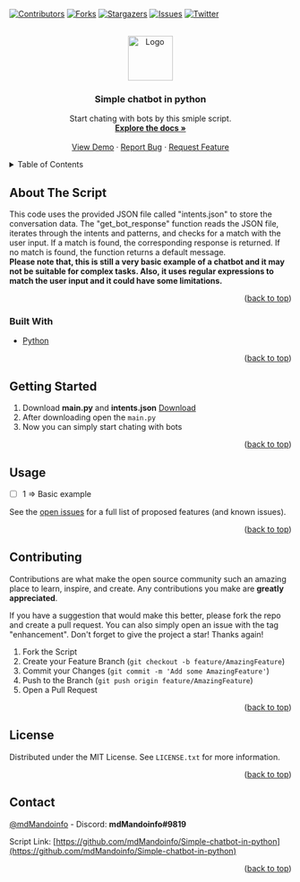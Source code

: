 <div id="top"></div>

<!-- PROJECT SHIELDS -->

[![Contributors][contributors-shield]][contributors-url]
[![Forks][forks-shield]][forks-url]
[![Stargazers][stars-shield]][stars-url]
[![Issues][issues-shield]][issues-url]
[![Twitter][twitter-shield]][twitter-url]



<!-- PROJECT LOGO -->
<br />
<div align="center">
  <a href="https://github.com/mdMandoinfo/Simple-chatbot-in-python">
    <img src="https://avatars.githubusercontent.com/u/91418066?v=4" alt="Logo" width="80" height="80">
  </a>

<h3 align="center">Simple chatbot in python</h3>
  <p align="center">
    Start chating with bots
    by this smiple script.
    <br />
    <a href="https://github.com/mdMandoinfo/Simple-chatbot-in-python/blob/main/docs.md"><strong>Explore the docs »</strong></a>
    <br />
    <br />
    <a href="https://github.com/mdMandoinfo/Simple-chatbot-in-python">View Demo</a>
    ·
    <a href="https://github.com/mdMandoinfo/Simple-chatbot-in-python/issues">Report Bug</a>
    ·
    <a href="https://github.com/mdMandoinfo/Simple-chatbot-in-python/issues">Request Feature</a>
  </p>
</div>



<!-- TABLE OF CONTENTS -->
<details>
  <summary>Table of Contents</summary>
  <ol>
    <li>
      <a href="#about-the-project">About The Script</a>
      <ul>
        <li><a href="#built-with">Built With</a></li>
      </ul>
    </li>
    <li>
      <a href="#getting-started">Getting Started</a>
      <ul>
      </ul>
    </li>
    <li><a href="#usage">Usage</a></li>
    <li><a href="#license">License</a></li>
    <li><a href="#contact">Contact</a></li>
  </ol>
</details>



<!-- ABOUT THE PROJECT -->
## About The Script
This code uses the provided JSON file called "intents.json" to store the conversation data. The "get_bot_response" function reads the JSON file, iterates through the intents and patterns, and checks for a match with the user input. If a match is found, the corresponding response is returned. If no match is found, the function returns a default message.<br>
**Please note that, this is still a very basic example of a chatbot and it may not be suitable for complex tasks. Also, it uses regular expressions to match the user input and it could have some limitations.**

<p align="right">(<a href="#top">back to top</a>)</p>



### Built With

* [Python](https://python.org)

<p align="right">(<a href="#top">back to top</a>)</p>



<!-- GETTING STARTED -->
## Getting Started

1. Download **main.py** and **intents.json** [Download](https://github.com/mdMandoinfo/Simple-chatbot-in-python/archive/refs/heads/main.zip)
2. After downloading open the `main.py`
3. Now you can simply start chating with bots

<p align="right">(<a href="#top">back to top</a>)</p>



<!-- USAGE EXAMPLES -->
## Usage

- [ ] 1 => Basic example <br>

See the [open issues](https://github.com/mdMandoinfo/Simple-chatbot-in-python/issues) for a full list of proposed features (and known issues).

<p align="right">(<a href="#top">back to top</a>)</p>

<!-- CONTRIBUTING -->
## Contributing

Contributions are what make the open source community such an amazing place to learn, inspire, and create. Any contributions you make are **greatly appreciated**.

If you have a suggestion that would make this better, please fork the repo and create a pull request. You can also simply open an issue with the tag "enhancement".
Don't forget to give the project a star! Thanks again!

1. Fork the Script
2. Create your Feature Branch (`git checkout -b feature/AmazingFeature`)
3. Commit your Changes (`git commit -m 'Add some AmazingFeature'`)
4. Push to the Branch (`git push origin feature/AmazingFeature`)
5. Open a Pull Request

<p align="right">(<a href="#top">back to top</a>)</p>



<!-- LICENSE -->
## License

Distributed under the MIT License. See `LICENSE.txt` for more information.

<p align="right">(<a href="#top">back to top</a>)</p>



<!-- CONTACT -->
## Contact

[@mdMandoinfo](https://twitter.com/mdMandoinfo) - Discord: **mdMandoinfo#9819**

Script Link: [https://github.com/mdMandoinfo/Simple-chatbot-in-python](https://github.com/mdMandoinfo/Simple-chatbot-in-python)

<p align="right">(<a href="#top">back to top</a>)</p>


<!-- MARKDOWN LINKS & IMAGES -->
<!-- https://www.markdownguide.org/basic-syntax/#reference-style-links -->
[contributors-shield]: https://img.shields.io/github/contributors/mdMandoinfo/Simple-chatbot-in-python.svg?style=for-the-badge
[contributors-url]: https://github.com/mdMandoinfo/Simple-chatbot-in-python/graphs/contributors
[forks-shield]: https://img.shields.io/github/forks/mdMandoinfo/Simple-chatbot-in-python.svg?style=for-the-badge
[forks-url]: https://github.com/mdMandoinfo/Simple-chatbot-in-python/network/members
[stars-shield]: https://img.shields.io/github/stars/mdMandoinfo/Simple-chatbot-in-python.svg?style=for-the-badge
[stars-url]: https://github.com/mdMandoinfo/Simple-chatbot-in-python/stargazers
[issues-shield]: https://img.shields.io/github/issues/mdMandoinfo/Simple-chatbot-in-python.svg?style=for-the-badge
[issues-url]: https://github.com/mdMandoinfo/Simple-chatbot-in-python/issues
[twitter-shield]: https://img.shields.io/badge/-twitter-black.svg?style=for-the-badge&logo=twitter&colorB=555
[twitter-url]: https://twitter.com/mdMandoinfo
